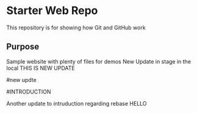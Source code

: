 # Starter Web Repo

This repository is for showing how Git and GitHub work

## Purpose

Sample website with plenty of files for demos
New Update in stage
in the local
THIS IS NEW UPDATE

#new updte



#INTRODUCTION

Another update to intruduction regarding rebase
HELLO
